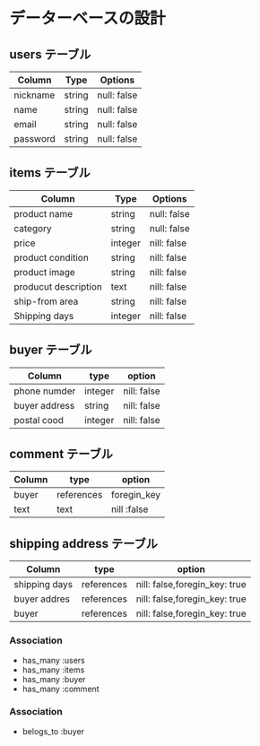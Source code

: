 # データーベースの設計

## users テーブル

|Column   |Type  |Options    |
|---------|------|-----------|
|nickname |string|null: false|
|name     |string|null: false|
|email    |string|null: false|
|password |string|null: false|

## items テーブル

|Column                |Type   |Options    |
|----------------------|-------|-----------|
|product name          |string |null: false|
|category              |string |null: false|
|price                 |integer|nill: false|
|product condition     |string |nill: false|
|product image         |string |nill: false|
|producut description  |text   |nill: false|
|ship-from area        |string |nill: false|
|Shipping days         |integer|nill: false|


## buyer テーブル

|Column        |type   |option     |
|--------------|-------|-----------|
|phone numder  |integer|nill: false|
|buyer address |string |nill: false|
|postal cood   |integer|nill: false|

## comment テーブル

|Column   |type       |option     |
|---------|-----------|-----------|
|buyer    |references |foregin_key|
|text     |text       |nill :false|

## shipping address テーブル

|Column        |type       |option                        |
|--------------|-----------|------------------------------|
|shipping days |references |nill: false,foregin_key: true |
|buyer addres  |references |nill: false,foregin_key: true |
|buyer         |references |nill: false,foregin_key: true |



### Association

- has_many :users 
- has_many :items
- has_many :buyer
- has_many :comment

### Association
- belogs_to :buyer